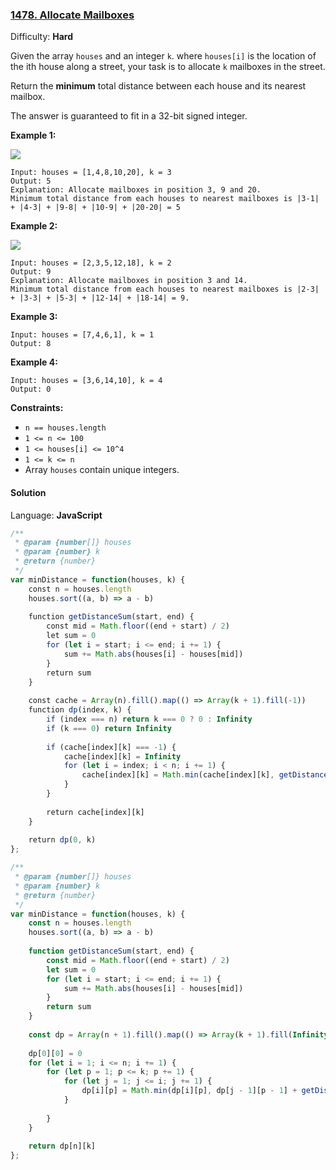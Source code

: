 ### [1478\. Allocate Mailboxes](https://leetcode.com/problems/allocate-mailboxes/)

Difficulty: **Hard**


Given the array `houses` and an integer `k`. where `houses[i]` is the location of the ith house along a street, your task is to allocate `k` mailboxes in the street.

Return the **minimum** total distance between each house and its nearest mailbox.

The answer is guaranteed to fit in a 32-bit signed integer.

**Example 1:**

![](https://assets.leetcode.com/uploads/2020/05/07/sample_11_1816.png)

```
Input: houses = [1,4,8,10,20], k = 3
Output: 5
Explanation: Allocate mailboxes in position 3, 9 and 20.
Minimum total distance from each houses to nearest mailboxes is |3-1| + |4-3| + |9-8| + |10-9| + |20-20| = 5 
```

**Example 2:**

**![](https://assets.leetcode.com/uploads/2020/05/07/sample_2_1816.png)**

```
Input: houses = [2,3,5,12,18], k = 2
Output: 9
Explanation: Allocate mailboxes in position 3 and 14.
Minimum total distance from each houses to nearest mailboxes is |2-3| + |3-3| + |5-3| + |12-14| + |18-14| = 9.
```

**Example 3:**

```
Input: houses = [7,4,6,1], k = 1
Output: 8
```

**Example 4:**

```
Input: houses = [3,6,14,10], k = 4
Output: 0
```

**Constraints:**

*   `n == houses.length`
*   `1 <= n <= 100`
*   `1 <= houses[i] <= 10^4`
*   `1 <= k <= n`
*   Array `houses` contain unique integers.


#### Solution

Language: **JavaScript**

```javascript
/**
 * @param {number[]} houses
 * @param {number} k
 * @return {number}
 */
var minDistance = function(houses, k) {
    const n = houses.length
    houses.sort((a, b) => a - b)
    
    function getDistanceSum(start, end) {
        const mid = Math.floor((end + start) / 2)
        let sum = 0
        for (let i = start; i <= end; i += 1) {
            sum += Math.abs(houses[i] - houses[mid])
        }
        return sum
    }
    
    const cache = Array(n).fill().map(() => Array(k + 1).fill(-1))
    function dp(index, k) {
        if (index === n) return k === 0 ? 0 : Infinity
        if (k === 0) return Infinity
        
        if (cache[index][k] === -1) {
            cache[index][k] = Infinity
            for (let i = index; i < n; i += 1) {
                cache[index][k] = Math.min(cache[index][k], getDistanceSum(index, i) + dp(i + 1, k - 1))
            }
        }
        
        return cache[index][k]
    }
    
    return dp(0, k)
};
```

```javascript
/**
 * @param {number[]} houses
 * @param {number} k
 * @return {number}
 */
var minDistance = function(houses, k) {
    const n = houses.length
    houses.sort((a, b) => a - b)
    
    function getDistanceSum(start, end) {
        const mid = Math.floor((end + start) / 2)
        let sum = 0
        for (let i = start; i <= end; i += 1) {
            sum += Math.abs(houses[i] - houses[mid])
        }
        return sum
    }
    
    const dp = Array(n + 1).fill().map(() => Array(k + 1).fill(Infinity))
    
    dp[0][0] = 0
    for (let i = 1; i <= n; i += 1) {
        for (let p = 1; p <= k; p += 1) {
            for (let j = 1; j <= i; j += 1) {
                dp[i][p] = Math.min(dp[i][p], dp[j - 1][p - 1] + getDistanceSum(j - 1, i - 1))
            }
            
        }
    }
    
    return dp[n][k]
};
```